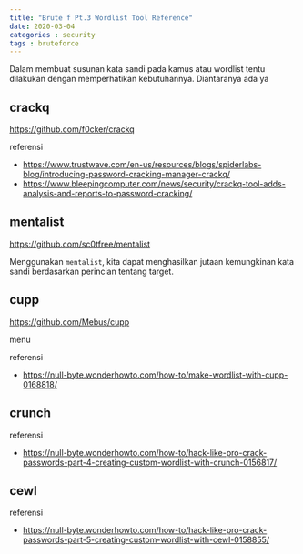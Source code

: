 ```yaml
---
title: "Brute f Pt.3 Wordlist Tool Reference"
date: 2020-03-04
categories : security
tags : bruteforce
---
```


Dalam membuat susunan kata sandi pada kamus atau wordlist tentu dilakukan dengan memperhatikan kebutuhannya. Diantaranya ada ya

## crackq
https://github.com/f0cker/crackq

referensi
* https://www.trustwave.com/en-us/resources/blogs/spiderlabs-blog/introducing-password-cracking-manager-crackq/
* https://www.bleepingcomputer.com/news/security/crackq-tool-adds-analysis-and-reports-to-password-cracking/

## mentalist
https://github.com/sc0tfree/mentalist

Menggunakan ```mentalist```, kita dapat menghasilkan jutaan kemungkinan kata sandi berdasarkan perincian tentang target.

## cupp
https://github.com/Mebus/cupp

menu


referensi
* https://null-byte.wonderhowto.com/how-to/make-wordlist-with-cupp-0168818/

## crunch

referensi
* https://null-byte.wonderhowto.com/how-to/hack-like-pro-crack-passwords-part-4-creating-custom-wordlist-with-crunch-0156817/

## cewl

referensi
* https://null-byte.wonderhowto.com/how-to/hack-like-pro-crack-passwords-part-5-creating-custom-wordlist-with-cewl-0158855/